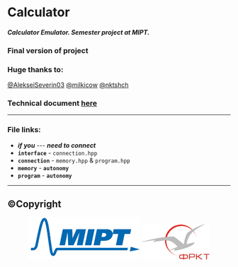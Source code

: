 
# Calculator
#### _Calculator Emulator. Semester project at MIPT._
### Final version of project 

### Huge thanks to: 
[@AlekseiSeverin03](https://github.com/AlekseiSeverin03) 
[@milkicow](https://github.com/milkicow) 
[@nktshch](https://github.com/nktshch)
### Technical document [here](README/CalcB3_21.pdf)
- - -
### File links:
* **_if you_** --- **_need to connect_** 
* **`interface`** - `connection.hpp`
* **`connection`** - `memory.hpp` & `program.hpp`
* **`memory`** - **`autonomy`**
* **`program`** - **`autonomy`**
- - -
## ©Copyright
<p align="center">
	<img src="README/LogoMIPT/mipt1.png" 
		width="50%" 
		style="background-color: transparent;"
	/>
	<img src="README/LogoMIPT/greyFRKT.png" 
		width="30%"
		style="background-color: transparent;"
	/>
<p>